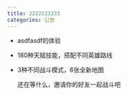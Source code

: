 ```yaml
---
title: 2222223333
categories: 公告
---
```


- asdfasdf的体验

- 180种天赋技能，搭配不同英雄路线

- 3种不同战斗模式，6张全新地图

  还在等什么，邀请你的好友一起战斗吧